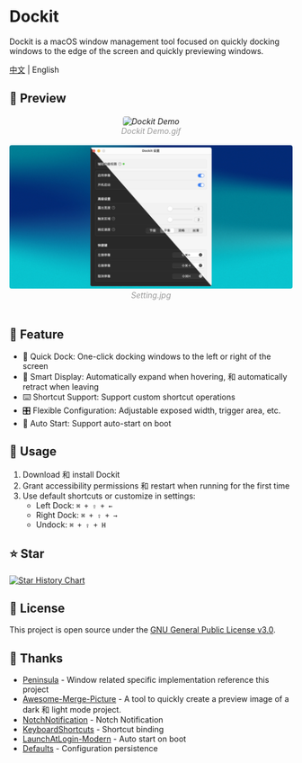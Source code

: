 # Dockit

Dockit is a macOS window management tool focused on quickly docking windows to the edge of the screen and quickly previewing windows.

[中文](./README.md) | English

## 📸 Preview

<h6 align="center">
  <img src="./Resources/preview.gif" alt="Dockit Demo" style="border-radius: 4px;">
  <br />
  <span style="color: #999">Dockit Demo.gif</span>
  <br /><br />
  <img src="./Resources/setting.jpg" alt="setting" style="border-radius: 4px;">
  <br />
  <span style="color: #999">Setting.jpg</span>
  <br /><br />
</h6>

## 🚀 Feature

- 🎯 Quick Dock: One-click docking windows to the left or right of the screen
- 🔄 Smart Display: Automatically expand when hovering, 和 automatically retract when leaving
- ⌨️ Shortcut Support: Support custom shortcut operations
- 🎛️ Flexible Configuration: Adjustable exposed width, trigger area, etc.
- 🔌 Auto Start: Support auto-start on boot

## 📖 Usage

1. Download 和 install Dockit
2. Grant accessibility permissions 和 restart when running for the first time
3. Use default shortcuts or customize in settings:
   - Left Dock: `⌘ + ⇧ + ←`
   - Right Dock: `⌘ + ⇧ + →`
   - Undock: `⌘ + ⇧ + H`

## ⭐ Star

<a href="https://star-history.com/#XiCheng000/Dockit&Date">
 <picture>
   <source media="(prefers-color-scheme: dark)" srcset="https://api.star-history.com/svg?repos=XiCheng000/Dockit&type=Date&theme=dark" />
   <source media="(prefers-color-scheme: light)" srcset="https://api.star-history.com/svg?repos=XiCheng000/Dockit&type=Date" />
   <img alt="Star History Chart" src="https://api.star-history.com/svg?repos=XiCheng000/Dockit&type=Date" />
 </picture>
</a>

## 📝 License

This project is open source under the [GNU General Public License v3.0](LICENSE).

## 🙏 Thanks

- [Peninsula](https://github.com/Celve/Peninsula) - Window related specific implementation reference this project
- [Awesome-Merge-Picture](https://github.com/XiCheng000/Awesome-Merge-Picture) - A tool to quickly create a preview image of a dark 和 light mode project.
- [NotchNotification](https://github.com/Lakr233/NotchNotification) - Notch Notification
- [KeyboardShortcuts](https://github.com/sindresorhus/KeyboardShortcuts) - Shortcut binding
- [LaunchAtLogin-Modern](https://github.com/sindresorhus/LaunchAtLogin-Modern) - Auto start on boot
- [Defaults](https://github.com/sindresorhus/Defaults) - Configuration persistence
